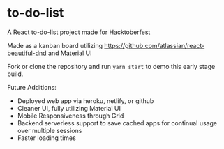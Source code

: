 # to-do-list
A React to-do-list project made for Hacktoberfest

Made as a kanban board utilizing https://github.com/atlassian/react-beautiful-dnd and Material UI

Fork or clone the repository and run `yarn start` to demo this early stage build.

Future Additions:
- Deployed web app via heroku, netlify, or github
- Cleaner UI, fully utilizing Material UI 
- Mobile Responsiveness through Grid
- Backend serverless support to save cached apps for continual usage over multiple sessions
- Faster loading times
